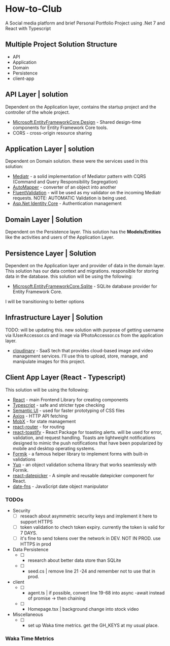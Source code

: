 # How-to-Club
A Social media platform and brief Personal Portfolio Project using .Net 7 and React with Typescript

## Multiple Project Solution Structure 
- API
- Application
- Domain
- Persistence
- client-app

## API Layer | solution
Dependent on the Application layer, contains the startup project and the controller of the whole project. 
- [Microsoft.EntityFrameworkCore.Design](https://www.nuget.org/packages/Microsoft.EntityFrameworkCore.Design/) - Shared design-time components for Entity Framework Core tools.
- CORS - cross-origin resource sharing

## Application Layer | solution
Dependent on Domain solution. these were the services used in this solution:
- [Mediatr](https://www.nuget.org/packages/MediatR#readme-body-tab) -  a solid implementation of Mediator pattern with CQRS (Command and Query Responsibility Segregation)
- [AutoMapper](https://www.nuget.org/packages/AutoMapper.Extensions.Microsoft.DependencyInjection/) - converter of an object into another
- [FluentValidation](https://docs.fluentvalidation.net/en/latest/aspnet.html) - will be used as my validator on the incoming Mediatr requests. NOTE: AUTOMATIC Validation is being used.
- [Asp.Net Identity Core](https://learn.microsoft.com/en-us/aspnet/core/security/authentication/identity?view=aspnetcore-7.0&tabs=visual-studio) - Authentication management

## Domain Layer | Solution
Dependent on the Persistence layer. This solution has the **Models/Entities** like the activities and users of the Application Layer.

## Persistence Layer | Solution
Dependent on the Application layer and provider of data in the domain layer.
This solution has our data context and migrations. responsible for storing data in the database.
this solution will be using the following: 
- [Microsoft.EntityFrameworkCore.Sqlite](https://www.nuget.org/packages/Microsoft.EntityFrameworkCore.Sqlite/8.0.0-preview.4.23259.3) - SQLite database provider for Entity Framework Core.

I will be transitioning to better options

## Infrastructure Layer | Solution
TODO: will be updating this.
new solution with purpose of getting username via IUserAccessor.cs and image via IPhotoAccessor.cs from the application layer.
- [cloudinary](https://cloudinary.com/) - SaaS tech that provides cloud-based image and video management services. I'll use this to upload, store, manage, and manipulate images for this project.



## Client App Layer (React - Typescript)
This solution will be using the following:
- [React](https://react.dev/reference/react) - main Frontend Library for creating components
- [Typescript](https://www.typescriptlang.org/docs/) - safe and stricter type checking
- [Semantic UI](https://semantic-ui.com/introduction/getting-started.html) - used for faster prototyping of CSS files
- [Axios](https://axios-http.com/docs/intro) - HTTP API fetching 
- [MobX](https://mobx.js.org/react-integration.html) - for state management 
- [react-router](https://reactrouter.com/en/main) - for routing
- [react-toastify](https://fkhadra.github.io/react-toastify/introduction) - React Package for toasting alerts. will be used for error, validation, and request handling. Toasts are lightweight notifications designed to mimic the push notifications that have been popularized by mobile and desktop operating systems.
- [Formik](https://formik.org/docs/overview) - a famous helper library to implement forms with built-in validations
- [Yup](https://github.com/jquense/yup) - an object validation schema library that works seamlessly with Formik.
- [react-datepicker](https://reactdatepicker.com/) - A simple and reusable datepicker component for React.
- [date-fns](https://date-fns.org/docs/Getting-Started) - JavaScript date object manipulator 



### TODOs

- Security
    - [ ] reseach about asymmetric security keys and implement it here to support HTTPS
    - [ ] token validation to chech token expiry. currently the token is valid for 7 DAYS.
    - [ ] it's fine to send tokens over the network in DEV. NOT IN PROD. use HTTPS in prod

- Data Persistence
    - [ ] - research about better data store than SQLite
    - [ ] - seed.cs |  remove line 21 -24 and remember not to use that in prod. 

- client
    - [ ] - agent.ts |  if possible, convert line 19-68 into async -await instead of promise -> then chaining
    - [ ] - Homepage.tsx | background change into stock video

- Miscellaneous
  - [ ] - set up Waka time metrics. get the GH_KEYS at my usual place.

### Waka Time Metrics
<!--START_SECTION:waka-->
<!--END_SECTION:waka-->
